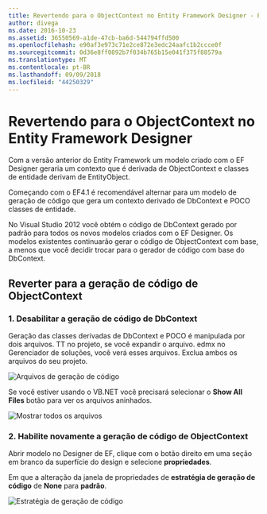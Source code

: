 ```yaml
---
title: Revertendo para o ObjectContext no Entity Framework Designer - EF6
author: divega
ms.date: 2016-10-23
ms.assetid: 36550569-a1de-47cb-ba6d-544794ffd500
ms.openlocfilehash: e90af3e973c71e2ce872e3edc24aafc1b2ccce0f
ms.sourcegitcommit: 0d36e8ff0892b7f034b765b15e041f375f88579a
ms.translationtype: MT
ms.contentlocale: pt-BR
ms.lasthandoff: 09/09/2018
ms.locfileid: "44250329"
---
```

# <a name="reverting-to-objectcontext-in-entity-framework-designer"></a>Revertendo para o ObjectContext no Entity Framework Designer
Com a versão anterior do Entity Framework um modelo criado com o EF Designer geraria um contexto que é derivada de ObjectContext e classes de entidade derivam de EntityObject.

Começando com o EF4.1 é recomendável alternar para um modelo de geração de código que gera um contexto derivado de DbContext e POCO classes de entidade.

No Visual Studio 2012 você obtém o código de DbContext gerado por padrão para todos os novos modelos criados com o EF Designer. Os modelos existentes continuarão gerar o código de ObjectContext com base, a menos que você decidir trocar para o gerador de código com base do DbContext.

## <a name="reverting-back-to-objectcontext-code-generation"></a>Reverter para a geração de código de ObjectContext

### <a name="1-disable-dbcontext-code-generation"></a>1. Desabilitar a geração de código de DbContext

Geração das classes derivadas de DbContext e POCO é manipulada por dois arquivos. TT no projeto, se você expandir o arquivo. edmx no Gerenciador de soluções, você verá esses arquivos. Exclua ambos os arquivos do seu projeto.

![Arquivos de geração de código](~/ef6/media/codegenfiles.png)

Se você estiver usando o VB.NET você precisará selecionar o **Show All Files** botão para ver os arquivos aninhados.

![Mostrar todos os arquivos](~/ef6/media/showallfiles.png)

### <a name="2-re-enable-objectcontext-code-generation"></a>2. Habilite novamente a geração de código de ObjectContext

Abrir modelo no Designer de EF, clique com o botão direito em uma seção em branco da superfície do design e selecione **propriedades**.

Em que a alteração da janela de propriedades de **estratégia de geração de código** de **None** para **padrão**.

![Estratégia de geração de código](~/ef6/media/codegenstrategy.png)
